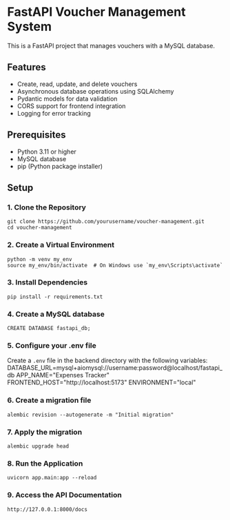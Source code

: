 
# FastAPI Voucher Management System
This is a FastAPI project that manages vouchers with a MySQL database.

## Features

- Create, read, update, and delete vouchers
- Asynchronous database operations using SQLAlchemy
- Pydantic models for data validation
- CORS support for frontend integration
- Logging for error tracking

## Prerequisites

- Python 3.11 or higher
- MySQL database
- pip (Python package installer)

## Setup

### 1. Clone the Repository
	git clone https://github.com/yourusername/voucher-management.git
	cd voucher-management
### 2. Create a Virtual Environment
	python -m venv my_env
	source my_env/bin/activate  # On Windows use `my_env\Scripts\activate`
### 3. Install Dependencies
	pip install -r requirements.txt
### 4. Create a MySQL database
	CREATE DATABASE fastapi_db;
### 5. Configure your .env file
Create a `.env` file in the backend  directory with the following variables:
	DATABASE_URL=mysql+aiomysql://username:password@localhost/fastapi_db
	APP_NAME="Expenses Tracker"
	FRONTEND_HOST="http://localhost:5173"
	ENVIRONMENT="local"
### 6. Create a migration file
	alembic revision --autogenerate -m "Initial migration"
### 7. Apply the migration
	alembic upgrade head
### 8. Run the Application
	uvicorn app.main:app --reload
### 9. Access the API Documentation
	http://127.0.0.1:8000/docs
